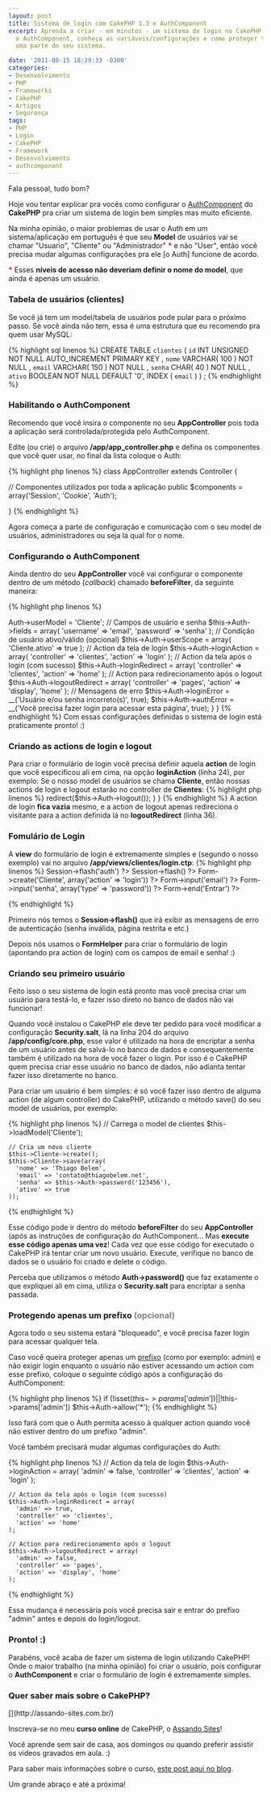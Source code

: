 ```yaml
---
layout: post
title: Sistema de login com CakePHP 1.3 e AuthComponent
excerpt: Aprenda a criar - em minutos - um sistema de login no CakePHP utilizando
  o AuthComponent, conheça as variáveis/configurações e como proteger todo ou apenas
  uma parte do seu sistema.

date: '2011-08-15 18:29:33 -0300'
categories:
- Desenvolvimento
- PHP
- Frameworks
- CakePHP
- Artigos
- Segurança
tags:
- PHP
- Login
- CakePHP
- Framework
- Desenvolvimento
- authcomponent
---
```

Fala pessoal, tudo bom?

Hoje vou tentar explicar pra vocês como configurar o [AuthComponent](http://book.cakephp.org/2.0/en/core-libraries/components/authentication.html) do <strong>CakePHP</strong> pra criar um sistema de login bem simples mas muito eficiente.

Na minha opinião, o maior problemas de usar o Auth em um sistema/aplicação em português é que seu <strong>Model</strong> de usuários vai se chamar "Usuario", "Cliente" ou "Administrador" <strong style="color: red">*</strong> e não "User", então você precisa mudar algumas configurações pra ele [o Auth] funcione de acordo.

<strong style="color: red">*</strong> Esses <strong>níveis de acesso não deveriam definir o nome do model</strong>, que ainda é apenas um usuário.

<h3>Tabela de usuários (clientes)</h3>
Se você já tem um model/tabela de usuários pode pular para o próximo passo. Se você ainda não tem, essa é uma estrutura que eu recomendo pra quem usar MySQL:


{% highlight sql linenos %}
CREATE TABLE `clientes` (
  `id` INT UNSIGNED NOT NULL AUTO_INCREMENT PRIMARY KEY ,
  `nome` VARCHAR( 100 ) NOT NULL ,
  `email` VARCHAR( 150 ) NOT NULL ,
  `senha` CHAR( 40 ) NOT NULL ,
  `ativo` BOOLEAN NOT NULL DEFAULT '0',
  INDEX ( `email` )
) ;
{% endhighlight %}

<h3>Habilitando o AuthComponent</h3>
Recomendo que você insira o componente no seu <strong>AppController</strong> pois toda a aplicação será controlada/protegida pelo AuthComponent.

Edite (ou crie) o arquivo <strong>/app/app_controller.php</strong> e defina os componentes que você quer usar, no final da lista coloque o Auth:


{% highlight php linenos %}
class AppController extends Controller {

  // Componentes utilizados por toda a aplicação
  public $components = array('Session', 'Cookie', 'Auth');

}
{% endhighlight %}

Agora começa a parte de configuração e comunicação com o seu model de usuários, administradores ou seja lá qual for o nome.

<h3>Configurando o AuthComponent</h3>
Ainda dentro do seu <strong>AppController</strong> você vai configurar o componente dentro de um método (<em>callback</em>) chamado <strong>beforeFilter</strong>, da seguinte maneira:


{% highlight php linenos %}
<?php

class AppController extends Controller {

  public $components = array('Session', 'Cookie', 'Auth');

  public function beforeFilter() {

    // Model de usuários
    $this->Auth->userModel = 'Cliente';

    // Campos de usuário e senha
    $this->Auth->fields = array(
      'username' => 'email',
      'password' => 'senha'
    );

    // Condição de usuário ativo/válido (opcional)
    $this->Auth->userScope = array(
      'Cliente.ativo' => true
    );

    // Action da tela de login
    $this->Auth->loginAction = array(
      'controller' => 'clientes',
      'action' => 'login'
    );

    // Action da tela após o login (com sucesso)
    $this->Auth->loginRedirect = array(
      'controller' => 'clientes',
      'action' => 'home'
    );

    // Action para redirecionamento após o logout
    $this->Auth->logoutRedirect = array(
      'controller' => 'pages',
      'action' => 'display', 'home'
    );

    // Mensagens de erro
    $this->Auth->loginError = __('Usuário e/ou senha incorreto(s)', true);
    $this->Auth->authError = __('Você precisa fazer login para acessar esta página', true);
  }

}
{% endhighlight %}

Com essas configurações definidas o sistema de login está praticamente pronto! :)

<h3>Criando as actions de login e logout</h3>
Para criar o formulário de login você precisa definir aquela <strong>action</strong> de login que você especificou ali em cima, na opção <strong>loginAction</strong> (linha 24), por exemplo:

Se o nosso model de usuários se chama <strong>Cliente</strong>, então nossas actions de login e logout estarão no controller de <strong>Clientes</strong>:


{% highlight php linenos %}
<?php

class ClientesController extends AppController {

  public function login() { }

  public function logout() {
    // Redireciona o usuário para o action do logoutRedirect
    $this->redirect($this->Auth->logout());
  }

}
{% endhighlight %}

A action de login <strong>fica vazia</strong> mesmo, e a action de logout apenas redireciona o visitante para a action definida lá no <strong>logoutRedirect</strong> (linha 36).

<h3>Fomulário de Login</h3>
A <strong>view</strong> do formulário de login é extremamente simples e (segundo o nosso exemplo) vai no arquivo <strong>/app/views/clientes/login.ctp</strong>:


{% highlight php linenos %}
<?php echo $this->Session->flash('auth') ?>
<?php echo $this->Session->flash() ?>

<?php echo $this->Form->create('Cliente', array('action' => 'login')) ?>
<?php echo $this->Form->input('email') ?>
<?php echo $this->Form->input('senha', array('type' => 'password')) ?>
<?php echo $this->Form->end('Entrar') ?>
{% endhighlight %}

Primeiro nós temos o <strong>Session->flash()</strong> que irá exibir as mensagens de erro de autenticação (senha inválida, página restrita e etc.)

Depois nós usamos o <strong>FormHelper</strong> para criar o formulário de login (apontando pra action de login) com os campos de email e senha! :)

<h3>Criando seu primeiro usuário</h3>
Feito isso o seu sistema de login está pronto mas você precisa criar um usuário para testá-lo, e fazer isso direto no banco de dados não vai funcionar!

Quando você instalou o CakePHP ele deve ter pedido para você modificar a configuração <strong>Security.salt</strong>, lá na <span class="removed_link" title="https://github.com/cakephp/cakephp/blob/master/app/config/core.php#L204">linha 204 do arquivo <strong>/app/config/core.php</strong></span>, esse valor é utilizado na hora de encriptar a senha de um usuário antes de salvá-lo no banco de dados e consequentemente também é utilizado na hora de você fazer o login. Por isso é o CakePHP quem precisa criar esse usuário no banco de dados, não adianta tentar fazer isso diretamente no banco.

Para criar um usuário é bem simples: é só você fazer isso dentro de alguma action (de algum controller) do CakePHP, utilizando o método save() do seu model de usuários, por exemplo:


{% highlight php linenos %}
    // Carrega o model de clientes
    $this->loadModel('Cliente');

    // Cria um novo cliente
    $this->Cliente->create();
    $this->Cliente->save(array(
      'nome' => 'Thiago Belem',
      'email' => 'contato@thiagobelem.net',
      'senha' => $this->Auth->password('123456'),
      'ativo' => true
    ));
{% endhighlight %}

Esse código pode ir dentro do método <strong>beforeFilter</strong> do seu <strong>AppController</strong> (após as instruções de configuração do AuthComponent... Mas <strong>execute esse código apenas uma vez</strong>! Cada vez que esse código for executado o CakePHP irá tentar criar um novo usuário. Execute, verifique no banco de dados se o usuário foi criado e delete o código.

Perceba que utilizamos o método <strong>Auth->password()</strong> que faz exatamente o que expliquei ali em cima, utiliza o <strong>Security.salt</strong> para encriptar a senha passada.

<h3>Protegendo apenas um prefixo <span style="color: gray">(opcional)</span></h3>
Agora todo o seu sistema estará "bloqueado", e você precisa fazer login para acessar qualquer tela.

Caso você queira proteger apenas um [prefixo](http://book.cakephp.org/2.0/en/development/routing.html#prefix-routing) (como por exemplo: admin) e não exigir login enquanto o usuário não estiver acessando um action com esse prefixo, coloque o seguinte código após a configuração do AuthComponent:


{% highlight php linenos %}
if (!isset($this->params['admin']) || !$this->params['admin'])
    $this->Auth->allow('*');
{% endhighlight %}

Isso fará com que o Auth permita acesso à qualquer action quando você não estiver dentro do um prefixo "admin".

Você também precisará mudar algumas configurações do Auth:


{% highlight php linenos %}
    // Action da tela de login
    $this->Auth->loginAction = array(
      'admin' => false,
      'controller' => 'clientes',
      'action' => 'login'
    );

    // Action da tela após o login (com sucesso)
    $this->Auth->loginRedirect = array(
      'admin' => true,
      'controller' => 'clientes',
      'action' => 'home'
    );

    // Action para redirecionamento após o logout
    $this->Auth->logoutRedirect = array(
      'admin' => false,
      'controller' => 'pages',
      'action' => 'display', 'home'
    );
{% endhighlight %}

Essa mudança é necessária pois você precisa sair e entrar do prefixo "admin" antes e depois do login/logout.

<h3>Pronto! :)</h3>
Parabéns, você acaba de fazer um sistema de login utilizando CakePHP! Onde o maior trabalho (na minha opinião) foi criar o usuário, pois configurar o <strong>AuthComponent</strong> e criar o formulário de login é extremamente simples.

<h3>Quer saber mais sobre o CakePHP?</h3>
[](http://assando-sites.com.br/)

Inscreva-se no meu <strong>curso online</strong> de CakePHP, o [Assando Sites](http://assando-sites.com.br)!

Você aprende sem sair de casa, aos domingos ou quando preferir assistir os vídeos gravados em aula. :)

Para saber mais informações sobre o curso, [este post aqui no blog](/curso-online-de-cakephp).

Um grande abraço e até a próxima!

